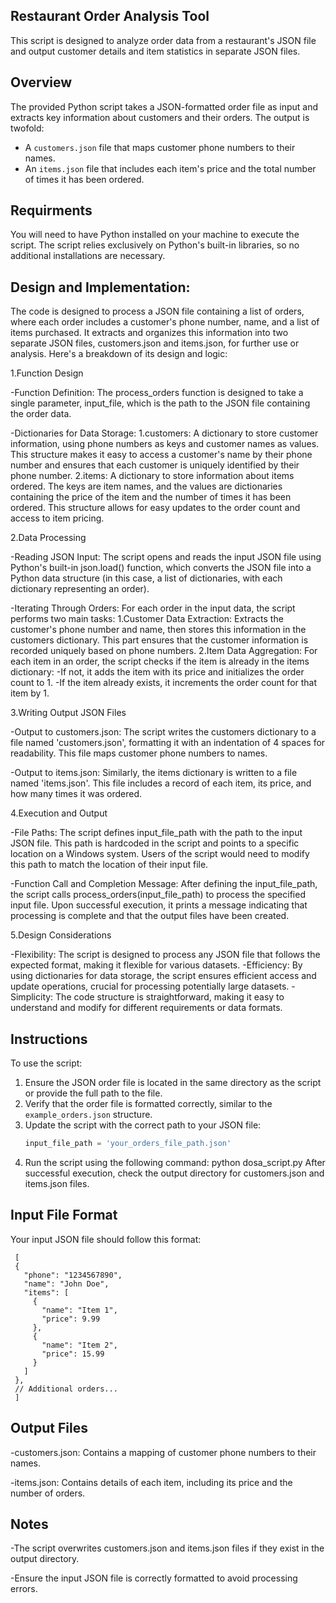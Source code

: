 ## Restaurant Order Analysis Tool

This script is designed to analyze order data from a restaurant's JSON file and output customer details and item statistics in separate JSON files.

## Overview

The provided Python script takes a JSON-formatted order file as input and extracts key information about customers and their orders. The output is twofold:

- A `customers.json` file that maps customer phone numbers to their names.
- An `items.json` file that includes each item's price and the total number of times it has been ordered.

## Requirments

You will need to have Python installed on your machine to execute the script. The script relies exclusively on Python's built-in libraries, so no additional installations are necessary.

## Design and Implementation: 

The code is designed to process a JSON file containing a list of orders, where each order includes a customer's phone number, name, and a list of items purchased. It extracts and organizes this information into two separate JSON files, customers.json and items.json, for further use or analysis. Here's a breakdown of its design and logic:

1.Function Design 

-Function Definition: The process_orders function is designed to take a single parameter, input_file, which is the path to the JSON file containing the order data.

-Dictionaries for Data Storage:
  1.customers: A dictionary to store customer information, using phone numbers as keys and customer names as values. This structure makes it easy to access a customer's name by their phone number and ensures that each 
  customer is uniquely identified by their phone number.
  2.items: A dictionary to store information about items ordered. The keys are item names, and the values are dictionaries containing the price of the item and the number of times it has been ordered. This structure 
  allows for easy updates to the order count and access to item pricing.

2.Data Processing

-Reading JSON Input: The script opens and reads the input JSON file using Python's built-in json.load() function, which converts the JSON file into a Python data structure (in this case, a list of dictionaries, with each dictionary representing an order).

-Iterating Through Orders: For each order in the input data, the script performs two main tasks:
   1.Customer Data Extraction: Extracts the customer's phone number and name, then stores this information in the customers dictionary. This part ensures that the customer information is recorded uniquely based on phone 
   numbers.
   2.Item Data Aggregation: For each item in an order, the script checks if the item is already in the items dictionary:
     -If not, it adds the item with its price and initializes the order count to 1.
     -If the item already exists, it increments the order count for that item by 1.

3.Writing Output JSON Files

-Output to customers.json: The script writes the customers dictionary to a file named 'customers.json', formatting it with an indentation of 4 spaces for readability. This file maps customer phone numbers to names.

-Output to items.json: Similarly, the items dictionary is written to a file named 'items.json'. This file includes a record of each item, its price, and how many times it was ordered.

4.Execution and Output

-File Paths: The script defines input_file_path with the path to the input JSON file. This path is hardcoded in the script and points to a specific location on a Windows system. Users of the script would need to modify 
 this path to match the location of their input file.

-Function Call and Completion Message: After defining the input_file_path, the script calls process_orders(input_file_path) to process the specified input file. Upon successful execution, it prints a message indicating 
 that processing is complete and that the output files have been created.

5.Design Considerations

-Flexibility: The script is designed to process any JSON file that follows the expected format, making it flexible for various datasets.
-Efficiency: By using dictionaries for data storage, the script ensures efficient access and update operations, crucial for processing potentially large datasets.
-Simplicity: The code structure is straightforward, making it easy to understand and modify for different requirements or data formats.
## Instructions

To use the script:

1. Ensure the JSON order file is located in the same directory as the script or provide the full path to the file.
2. Verify that the order file is formatted correctly, similar to the `example_orders.json` structure.
3. Update the script with the correct path to your JSON file:
   ```python
   input_file_path = 'your_orders_file_path.json'
4. Run the script using the following command:
   python dosa_script.py
   After successful execution, check the output directory for customers.json and items.json files.
## Input File Format
Your input JSON file should follow this format:

     
     [
     {
       "phone": "1234567890",
       "name": "John Doe",
       "items": [
         {
           "name": "Item 1",
           "price": 9.99
         },
         {
           "name": "Item 2",
           "price": 15.99
         }
       ]
     },
     // Additional orders...
     ]

## Output Files

-customers.json: Contains a mapping of customer phone numbers to their names.

-items.json: Contains details of each item, including its price and the number of orders.
## Notes

-The script overwrites customers.json and items.json files if they exist in the output directory.

-Ensure the input JSON file is correctly formatted to avoid processing errors.
   
     
